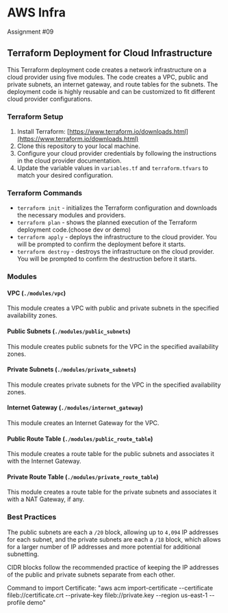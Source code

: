 # AWS Infra

Assignment #09

## Terraform Deployment for Cloud Infrastructure

This Terraform deployment code creates a network infrastructure on a cloud provider using five modules. The code creates a VPC, public and private subnets, an internet gateway, and route tables for the subnets. The deployment code is highly reusable and can be customized to fit different cloud provider configurations.

### Terraform Setup

1. Install Terraform: [https://www.terraform.io/downloads.html](https://www.terraform.io/downloads.html)
2. Clone this repository to your local machine.
3. Configure your cloud provider credentials by following the instructions in the cloud provider documentation.
4. Update the variable values in `variables.tf` and `terraform.tfvars` to match your desired configuration.

### Terraform Commands

* `terraform init` - initializes the Terraform configuration and downloads the necessary modules and providers.
* `terraform plan` - shows the planned execution of the Terraform deployment code.(choose dev or demo)
* `terraform apply` - deploys the infrastructure to the cloud provider. You will be prompted to confirm the deployment before it starts.
* `terraform destroy` - destroys the infrastructure on the cloud provider. You will be prompted to confirm the destruction before it starts.

### Modules

#### VPC (`./modules/vpc`)

This module creates a VPC with public and private subnets in the specified availability zones.

#### Public Subnets (`./modules/public_subnets`)

This module creates public subnets for the VPC in the specified availability zones.

#### Private Subnets (`./modules/private_subnets`)

This module creates private subnets for the VPC in the specified availability zones.

#### Internet Gateway (`./modules/internet_gateway`)

This module creates an Internet Gateway for the VPC.

#### Public Route Table (`./modules/public_route_table`)

This module creates a route table for the public subnets and associates it with the Internet Gateway.

#### Private Route Table (`./modules/private_route_table`)

This module creates a route table for the private subnets and associates it with a NAT Gateway, if any.

### Best Practices

The public subnets are each a `/20` block, allowing up to `4,094` IP addresses for each subnet, and the private subnets are each a `/18` block, which allows for a larger number of IP addresses and more potential for additional subnetting. 

CIDR blocks follow the recommended practice of keeping the IP addresses of the public and private subnets separate from each other.

Command to import Certificate: "aws acm import-certificate --certificate fileb://certificate.crt --private-key fileb://private.key --region us-east-1 --profile demo"
